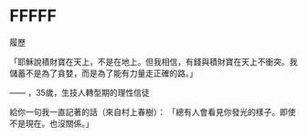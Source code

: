 # FFFFF
履歷


「耶穌說積財寶在天上，不是在地上。但我相信，有錢與積財寶在天上不衝突。我儲蓄不是為了貪婪，而是為了能有力量走正確的路。」

—— ，35歲，生技人轉型期的理性信徒


給你一句我一直記著的話（來自村上春樹）：
「總有人會看見你發光的樣子。即使不是現在。也沒關係。」
